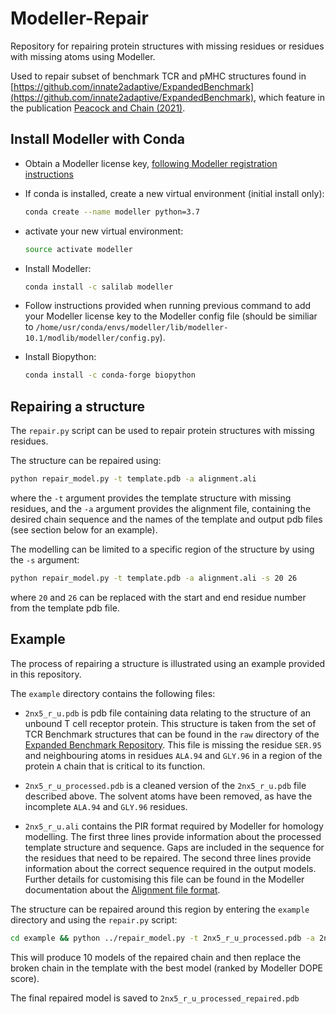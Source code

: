 # Modeller-Repair

Repository for repairing protein structures with missing residues or residues with missing atoms using Modeller.

Used to repair subset of benchmark TCR and pMHC structures found in [https://github.com/innate2adaptive/ExpandedBenchmark](https://github.com/innate2adaptive/ExpandedBenchmark), which feature in the publication [Peacock and Chain (2021)](https://doi.org/10.3389/fimmu.2021.686127).

## Install Modeller with Conda

* Obtain a Modeller license key, [following Modeller registration instructions](https://salilab.org/modeller/registration.html) 

* If conda is installed, create a new virtual environment (initial install only):

  ```bash
  conda create --name modeller python=3.7
  ```
* activate your new virtual environment:
 
  ```bash
  source activate modeller
  ```
* Install Modeller:

  ```bash
  conda install -c salilab modeller
  ```
* Follow instructions provided when running previous command to add your Modeller license key to the Modeller config file (should be similiar to `/home/usr/conda/envs/modeller/lib/modeller-10.1/modlib/modeller/config.py`).

* Install Biopython:
  ```bash
  conda install -c conda-forge biopython
  ```
## Repairing a structure

The `repair.py` script can be used to repair protein structures with missing residues.

The structure can be repaired using:
  ```bash
  python repair_model.py -t template.pdb -a alignment.ali
  ```
where the `-t` argument provides the template structure with missing residues, and the `-a` argument provides the alignment file, containing the desired chain sequence and the names of the template and output pdb files (see section below for an example).

The modelling can be limited to a specific region of the structure by using the `-s` argument:
  ```bash
  python repair_model.py -t template.pdb -a alignment.ali -s 20 26
  ```
where `20` and `26` can be replaced with the start and end residue number from the template pdb file.

## Example

The process of repairing a structure is illustrated using an example provided in this repository.

The `example` directory contains the following files:

* `2nx5_r_u.pdb` is pdb file containing data relating to the structure of an unbound T cell receptor protein. This structure is taken from the set of TCR Benchmark structures that can be found in the `raw` directory of the [Expanded Benchmark Repository](https://github.com/innate2adaptive/ExpandedBenchmark). This file is missing the residue `SER.95` and neighbouring atoms in residues `ALA.94` and `GLY.96`  in a region of the protein `A` chain that is critical to its function.

* `2nx5_r_u_processed.pdb` is a cleaned version of the `2nx5_r_u.pdb` file described above. The solvent atoms have been removed, as have the incomplete `ALA.94` and `GLY.96` residues.

* `2nx5_r_u.ali` contains the PIR format required by Modeller for homology modelling. The first three lines provide information about the processed template structure and sequence. Gaps are included in the sequence for the residues that need to be repaired. The second three lines provide information about the correct sequence required in the output models. Further details for customising this file can be found in the Modeller documentation about the [Alignment file format](https://salilab.org/modeller/8v2/manual/node176.html).

The structure can be repaired around this region by entering the `example` directory and using the `repair.py` script:
```bash
cd example && python ../repair_model.py -t 2nx5_r_u_processed.pdb -a 2nx5_r_u.ali -s 94 96
```
This will produce 10 models of the repaired chain and then replace the broken chain in the template with the best model (ranked by Modeller DOPE score).

The final repaired model is saved to `2nx5_r_u_processed_repaired.pdb`

